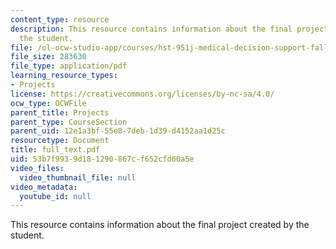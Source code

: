 ```yaml
---
content_type: resource
description: This resource contains information about the final project created by
  the student.
file: /ol-ocw-studio-app/courses/hst-951j-medical-decision-support-fall-2005/53b7f9939d181290867cf652cfd60a5e_full_text.pdf
file_size: 283630
file_type: application/pdf
learning_resource_types:
- Projects
license: https://creativecommons.org/licenses/by-nc-sa/4.0/
ocw_type: OCWFile
parent_title: Projects
parent_type: CourseSection
parent_uid: 12e1a3bf-55e8-7deb-1d39-d4152aa1d25c
resourcetype: Document
title: full_text.pdf
uid: 53b7f993-9d18-1290-867c-f652cfd60a5e
video_files:
  video_thumbnail_file: null
video_metadata:
  youtube_id: null
---
```

This resource contains information about the final project created by the student.